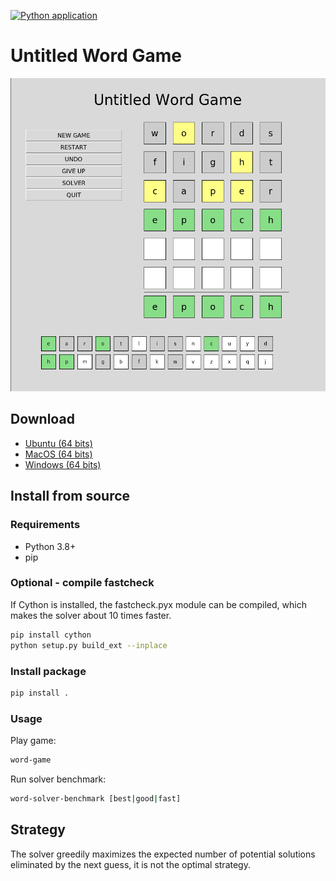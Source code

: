 [![Python application](https://github.com/jbchouinard/untitled-word-game/actions/workflows/python-app.yml/badge.svg?branch=master)](https://github.com/jbchouinard/untitled-word-game/actions/workflows/python-app.yml)

# Untitled Word Game

![Screenshot of the game](screenshot.png?raw=true "Untitled Word Game")

## Download
- [Ubuntu (64 bits)](https://github.com/jbchouinard/untitled-word-game/releases/download/v2.0.0/word-game-linux.zip)
- [MacOS (64 bits)](https://github.com/jbchouinard/untitled-word-game/releases/download/v2.0.0/word-game-macos.zip)
- [Windows (64 bits)](https://github.com/jbchouinard/untitled-word-game/releases/download/v2.0.0/word-game-windows.zip)

## Install from source

### Requirements
- Python 3.8+
- pip

### Optional - compile fastcheck

If Cython is installed, the fastcheck.pyx module can be compiled, which makes the
solver about 10 times faster.

```bash
pip install cython
python setup.py build_ext --inplace
```

### Install package

```bash
pip install .
```

### Usage

Play game:

```bash
word-game
```

Run solver benchmark:

```bash
word-solver-benchmark [best|good|fast]
```

## Strategy

The solver greedily maximizes the expected number of potential solutions
eliminated by the next guess, it is not the optimal strategy.
